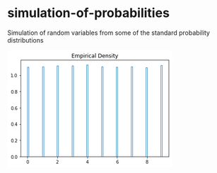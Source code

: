 # simulation-of-probabilities
Simulation of random variables from some of the standard probability distributions

![Uniform random variable](/plots/11.png)
